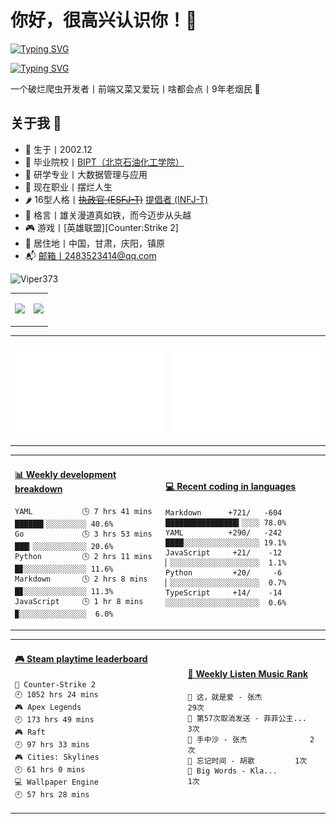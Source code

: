 # 你好，很高兴认识你！👋

[![Typing SVG](https://readme-typing-svg.demolab.com?font=Poppins&weight=600&size=25&letterSpacing=0.15rem&duration=3000&color=FF53B4&vCenter=true&multiline=true&width=435&height=45&lines=Viper373%E4%B8%A8%E5%B0%8F%E6%9A%AE%E7%AC%99)](https://git.io/typing-svg)

[![Typing SVG](https://readme-typing-svg.demolab.com?font=Concert+One&size=25&letterSpacing=0.1rem&duration=3000&color=08D2AB&vCenter=true&multiline=true&width=435&height=80&lines=A+Python+Developer;Always+Debug+Life)](https://git.io/typing-svg)

一个破烂爬虫开发者丨前端又菜又爱玩丨啥都会点丨9年老烟民 🤣

## 关于我 🎨

- 🙁 生于丨2002.12
- 🏫 毕业院校丨[BIPT（北京石油化工学院）](https://www.bipt.edu.cn)
- 🎯 研学专业丨大数据管理与应用
- 🌊 现在职业丨摆烂人生
- 🌶
  16型人格丨<del>[执政官 (ESFJ-T)](https://www.16personalities.com/ch/esfj-人格)</del>
  [提倡者 (INFJ-T)](https://www.16personalities.com/ch/infj-人格)
- 🌱 格言丨雄关漫道真如铁，而今迈步从头越
- 🎮 游戏丨[英雄联盟][Counter:Strike 2]
- 🚩 居住地丨中国，甘肃，庆阳，镇原
- 📬 邮箱丨2483523414@qq.com

![Viper373](https://count.getloli.com/@Viper373?name=Viper373&theme=booru-lewd&padding=7&offset=0&align=top&scale=1&pixelated=1&darkmode=auto)

<table>
<tr>
<td>

![](https://github-readme-stats-one-iota-51.vercel.app/api?username=Viper373&show_icons=true&theme=vue&locale=cn&count_private=true)

</td>
<td>

![](https://cdn.jsdelivr.net/gh/Viper373/metrics@master/metrics.plugin.skyline.city.svg)

</td>
</tr>
</table>

<table>
<tr>
<td>


![](https://raw.githubusercontent.com/Viper373/github-stats/master/generated/overview.svg#gh-light-mode-only)


</td>
<td>

![](https://raw.githubusercontent.com/Viper373/github-stats/master/generated/languages.svg#gh-light-mode-only)

</td>
</tr>
</table>

<table>
<tr>
<td>


<!-- waka-box start -->
#### <a href="https://gist.github.com/8d9a3ebff6996f580d88012e6c6e02e6" target="_blank">📊 Weekly development breakdown</a>
```text
YAML           🕓 7 hrs 41 mins ██████▍░░░░░░░░░ 40.6%
Go             🕓 3 hrs 53 mins ███▎░░░░░░░░░░░░ 20.6%
Python         🕓 2 hrs 11 mins █▊░░░░░░░░░░░░░░ 11.6%
Markdown       🕓 2 hrs 8 mins  █▊░░░░░░░░░░░░░░ 11.3%
JavaScript     🕓 1 hr 8 mins   ▉░░░░░░░░░░░░░░░  6.0%
```
<!-- Powered by https://github.com/YouEclipse/waka-box-go . -->
<!-- waka-box end -->

</td>
<td>

<!-- lang-box start -->
#### <a href="https://gist.github.com/f12b1909e28c47d7343c80b9590fe61c" target="_blank">💻 Recent coding in languages</a>
```text
Markdown      +721/   -604 ████████████████▍░░░░ 78.0%
YAML          +290/   -242 ████░░░░░░░░░░░░░░░░░ 19.1%
JavaScript     +21/    -12 ▏░░░░░░░░░░░░░░░░░░░░  1.1%
Python         +20/     -6 ▏░░░░░░░░░░░░░░░░░░░░  0.7%
TypeScript     +14/    -14 ░░░░░░░░░░░░░░░░░░░░░  0.6%
```
<!-- Powered by https://github.com/Viper373/lang-box . -->
<!-- lang-box end -->

</td>
</tr>
</table>

<table>
<tr>
<td>

<!-- steam-box start -->
#### <a href="https://gist.github.com/64b6ce7b21a7d554b10b5a105b716ec7" target="_blank">🎮 Steam playtime leaderboard</a>
```text
🔫 Counter-Strike 2                 🕘 1052 hrs 24 mins
🎮 Apex Legends                     🕘 173 hrs 49 mins
🎮 Raft                             🕘 97 hrs 33 mins
🎮 Cities: Skylines                 🕘 61 hrs 0 mins
💻 Wallpaper Engine                 🕘 57 hrs 28 mins
```
<!-- Powered by https://github.com/YouEclipse/steam-box . -->
<!-- steam-box end -->

</td>
<td>

<!-- netease-music-box start -->
#### <a href="https://gist.github.com/0de3f9fc7f3078a800f738e25eccea54" target="_blank">🎵 Weekly Listen Music Rank</a>
```text
🥇 这，就是爱 - 张杰			29次    
🥈 第57次取消发送 - 菲菲公主...			3次    
🥉 手中沙 - 张杰				2次    
🏅 忘记时间 - 胡歌			1次    
🏅 Big Words - Kla...			1次    
```
<!-- Powered by https://github.com/Viper373/netease-music-box-go . -->
<!-- netease-music-box end -->

</td>
</tr>
</table>

